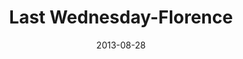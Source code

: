---
layout: message
category: message
series: "Go Forth"
title: "Last Wednesday-Florence"
date: 2013-08-28
audio-description: ""
audio: "http://www.crossroads.net/players/media/hq/082813_flo_lw.mp3"
audio-title: "Last Wednesday - Florence"
audio-duration: "33&#58;13"
---